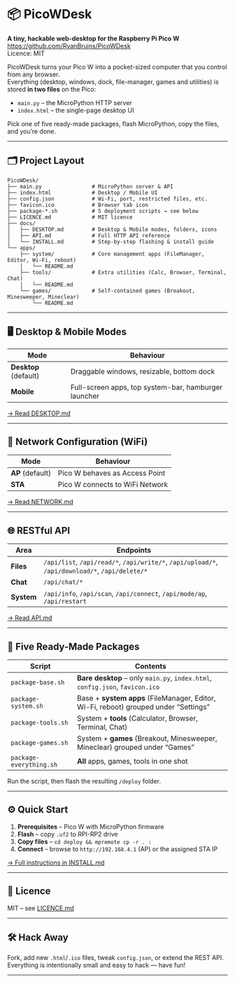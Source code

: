 # 📦 PicoWDesk  
**A tiny, hackable web-desktop for the Raspberry Pi Pico W**
https://github.com/RyanBruins/PicoWDesk  
Licence: MIT

PicoWDesk turns your Pico W into a pocket-sized computer that you control from any browser.  
Everything (desktop, windows, dock, file-manager, games and utilities) is stored **in two files** on the Pico:  
- `main.py` – the MicroPython HTTP server  
- `index.html` – the single-page desktop UI  

Pick one of five ready-made packages, flash MicroPython, copy the files, and you’re done.

---

## 🗂️ Project Layout

```
PicoWDesk/
├── main.py                # MicroPython server & API
├── index.html             # Desktop / Mobile UI
├── config.json            # Wi-Fi, port, restricted files, etc.
├── favicon.ico            # Browser tab icon
├── package-*.sh           # 5 deployment scripts → see below
├── LICENCE.md             # MIT licence
├── docs/
│   ├── DESKTOP.md         # Desktop & Mobile modes, folders, icons
│   ├── API.md             # Full HTTP API reference
│   └── INSTALL.md         # Step-by-step flashing & install guide
└── apps/
    ├── system/            # Core management apps (FileManager, Editor, Wi-Fi, reboot)  
    │   └── README.md
    ├── tools/             # Extra utilities (Calc, Browser, Terminal, Chat)  
    │   └── README.md
    └── games/             # Self-contained games (Breakout, Minesweeper, Mineclear)  
        └── README.md
```

---

## 🖥️ Desktop & Mobile Modes

| Mode | Behaviour |
|------|-----------|
| **Desktop** (default) | Draggable windows, resizable, bottom dock |
| **Mobile** | Full-screen apps, top system-bar, hamburger launcher |

[→ Read DESKTOP.md](docs/DESKTOP.md)

---
## 📶 Network Configuration (WiFi)

| Mode | Behaviour |
|------|-----------|
| **AP** (default) | Pico W behaves as Access Point |
| **STA** | Pico W connects to WiFi Network |

[→ Read NETWORK.md](docs/NETWORK.md)

---

## 🌐 RESTful API

| Area | Endpoints |
|------|-----------|
| **Files** | `/api/list`, `/api/read/*`, `/api/write/*`, `/api/upload/*`, `/api/download/*`, `/api/delete/*` |
| **Chat** | `/api/chat/*` |
| **System** | `/api/info`, `/api/scan`, `/api/connect`, `/api/mode/ap`, `/api/restart` |

[→ Read API.md](docs/API.md)

---

## 🚀 Five Ready-Made Packages

| Script | Contents |
|--------|----------|
| `package-base.sh` | **Bare desktop** – only `main.py`, `index.html`, `config.json`, `favicon.ico` |
| `package-system.sh` | Base + **system apps** (FileManager, Editor, Wi-Fi, reboot) grouped under “Settings” |
| `package-tools.sh` | System + **tools** (Calculator, Browser, Terminal, Chat) |
| `package-games.sh` | System + **games** (Breakout, Minesweeper, Mineclear) grouped under “Games” |
| `package-everything.sh` | **All** apps, games, tools in one shot |

Run the script, then flash the resulting `/deploy` folder.

---

## ⚙️ Quick Start

1. **Prerequisites** – Pico W with MicroPython firmware  
2. **Flash** – copy `.uf2` to RPI-RP2 drive  
3. **Copy files** – `cd deploy && mpremote cp -r . :`  
4. **Connect** – browse to `http://192.168.4.1` (AP) or the assigned STA IP  

[→ Full instructions in INSTALL.md](docs/INSTALL.md)

---

## 📄 Licence

MIT – see [LICENCE.md](LICENCE.md)

---

## 🛠️ Hack Away

Fork, add new `.html`/`.ico` files, tweak `config.json`, or extend the REST API.  
Everything is intentionally small and easy to hack — have fun!

---
